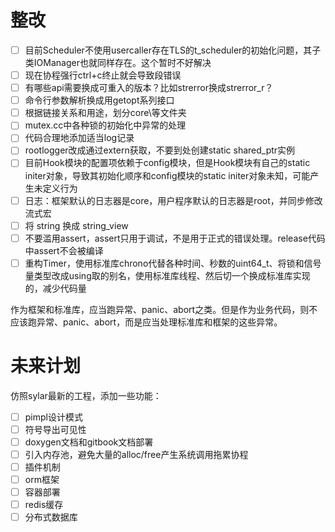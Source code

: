 # 整改

- [ ] 目前Scheduler不使用usercaller存在TLS的t_scheduler的初始化问题，其子类IOManager也就同样存在。这个暂时不好解决
- [ ] 现在协程强行ctrl+c终止就会导致段错误
- [ ] 有哪些api需要换成可重入的版本？比如strerror换成strerror_r？
- [ ] 命令行参数解析换成用getopt系列接口
- [ ] 根据链接关系和用途，划分core\等文件夹
- [ ] mutex.cc中各种锁的初始化中异常的处理
- [ ] 代码合理地添加适当log记录
- [ ] rootlogger改成通过extern获取，不要到处创建static shared_ptr实例
- [ ] 目前Hook模块的配置项依赖于config模块，但是Hook模块有自己的static initer对象，导致其初始化顺序和config模块的static initer对象未知，可能产生未定义行为
- [ ] 日志：框架默认的日志器是core，用户程序默认的日志器是root，并同步修改流式宏
- [ ] 将 string 换成 string_view
- [ ] 不要滥用assert，assert只用于调试，不是用于正式的错误处理。release代码中assert不会被编译
- [ ] 重构Timer，使用标准库chrono代替各种时间、秒数的uint64_t、将锁和信号量类型改成using取的别名，使用标准库线程、然后切一个换成标准库实现的，减少代码量

作为框架和标准库，应当跑异常、panic、abort之类。但是作为业务代码，则不应该跑异常、panic、abort，而是应当处理标准库和框架的这些异常。

# 未来计划

仿照sylar最新的工程，添加一些功能：

- [ ] pimpl设计模式
- [ ] 符号导出可见性
- [ ] doxygen文档和gitbook文档部署
- [ ] 引入内存池，避免大量的alloc/free产生系统调用拖累协程
- [ ] 插件机制
- [ ] orm框架
- [ ] 容器部署
- [ ] redis缓存
- [ ] 分布式数据库
